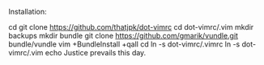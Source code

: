 Installation:

cd 
git clone https://github.com/thatjpk/dot-vimrc
cd dot-vimrc/.vim
mkdir backups
mkdir bundle
git clone https://github.com/gmarik/vundle.git bundle/vundle
vim +BundleInstall +qall
cd
ln -s dot-vimrc/.vimrc
ln -s dot-vimrc/.vim
echo Justice prevails this day.
